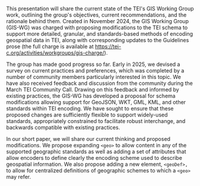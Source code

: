 This presentation will share the current state of the TEI's GIS Working Group work, outlining the group's objectives, 
current recommendations, and the rationale behind them. Created in November 2024, the GIS Working Group (GIS-WG) was charged with
proposing modifications to the TEI schema to support more detailed,
granular, and standards-based methods of encoding geospatial data in
TEI, along with corresponding updates to the Guidelines prose (the full
charge is available at
https://tei-c.org/activities/workgroups/gis-charge/).

The group has made good progress so far. Early in 2025, we devised a survey on current practices and preferences,
which was completed by a number of community members particularly interested in this topic. We have also received feedback and discussion from the community during the March TEI Community Call. Drawing on this feedback and informed by existing practices, the GIS-WG has developed a proposal for schema modifications allowing support for GeoJSON, WKT, GML, KML, and other standards within TEI encoding. We have sought to ensure that these proposed changes are sufficiently flexible to 
support widely-used standards,  appropriately constrained to facilitate robust interchange, and backwards compatible with existing practices. 

In our short paper, we will share our current thinking and proposed modifications. We propose expanding `<geo>` to allow content in any
of the supported geographic standards as well as adding a set of attributes that allow encoders to define clearly the encoding scheme 
used to describe geospatial information. We also propose adding a new element, `<geoDef>,` to allow for centralized definitions of geographic schemes to which a `<geo>` may refer. 



